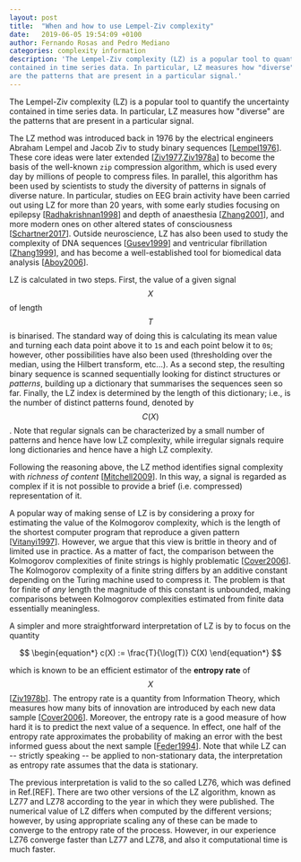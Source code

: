 ```yaml
---
layout: post
title:  "When and how to use Lempel-Ziv complexity"
date:   2019-06-05 19:54:09 +0100
author: Fernando Rosas and Pedro Mediano
categories: complexity information
description: 'The Lempel-Ziv complexity (LZ) is a popular tool to quantify the uncertainty
contained in time series data. In particular, LZ measures how "diverse"
are the patterns that are present in a particular signal.'
---
```




The Lempel-Ziv complexity (LZ) is a popular tool to quantify the uncertainty
contained in time series data. In particular, LZ measures how "diverse"
are the patterns that are present in a particular signal. 

The LZ method was introduced back in 1976 by the electrical engineers Abraham
Lempel and Jacob Ziv to study binary sequences [[Lempel1976](#Lempel1976)].
These core ideas were later extended
[[Ziv1977](#Ziv1977),[Ziv1978a](#Ziv1978a)] to become the basis of the
well-known `zip` compression algorithm, which is used every day by millions of
people to compress files. In parallel, this algorithm has been used by
scientists to study the diversity of patterns in signals of diverse nature. In
particular, studies on EEG brain activity have been carried out using LZ for
more than 20 years, with some early studies focusing on epilepsy
[[Radhakrishnan1998](#Radhakrishnan1998)] and depth of anaesthesia
[[Zhang2001](#Zhang2001)], and more modern ones on other altered states of
consciousness [[Schartner2017](Schartner2017)]. Outside neuroscience, LZ has
also been used to study the complexity of DNA sequences
[[Gusev1999](#Gusev1999)] and ventricular fibrillation
[[Zhang1999](#Zhang1999)], and has become a well-established tool for
biomedical data analysis [[Aboy2006](#Aboy2006)].

<!--In recent years LZ has been established as one of the preferred tools to study 
altered states of consciousness from EEG signals. This trend goes back to the
"Entropic Brain Hypothesis", which proposes that richness of psychological
content is correlated with richness (diversity) of brain signal. In simple words,
special psychological states should not be found in more or less activity of a
specific kind (e.g. alpha, beta, or other waves), but in more diverse activity.
The LZ has been positioned as the favourite method to quantify signal
diversity, both because of it simple implementation, than for it robustness 
of it results.-->

LZ is calculated in two steps. First, the value of a given signal $$X$$ of length
$$T$$ is binarised. The standard way of doing this is calculating its mean value 
and turning each data point above it to `1`s and each point below it to `0`s;
however, other possibilities have also been used (thresholding over the median, using the Hilbert transform, etc...).
As a second step, the resulting binary sequence is scanned sequentially looking for distinct 
structures or *patterns*, building up a dictionary that summarises 
the sequences seen so far. Finally, the LZ index is determined by
the length of this dictionary; i.e., is the number of
distinct patterns found, denoted by $$C(X)$$. Note that regular signals can be
characterized by a small number of patterns and hence have low LZ complexity,
while irregular signals require long dictionaries and hence have a high LZ
complexity.

Following the reasoning above, the LZ method identifies signal complexity with
*richness of content* [[Mitchell2009](#Mitchell2009)]. In this way, a signal is regarded as
complex if it is not possible to provide a brief (i.e. compressed)
representation of it. 

A popular way of making sense of LZ is by considering
a proxy for estimating the value of the Kolmogorov complexity, which is the length of the shortest
computer program that reproduce a given pattern [[Vitanyi1997](#Vitanyi1997)]. However, we
argue that this view is brittle in theory and of limited use in
practice. As a matter of fact, the comparison between the Kolmogorov complexities of finite
strings is highly problematic [[Cover2006](#Cover2006)]. The Kolmogorov complexity of a finite string differs by an additive constant depending on the Turing machine used to compress it. The problem is that for finite 
of *any* length the magnitude of this constant is unbounded, making
comparisons between Kolmogorov complexities estimated from finite data
essentially meaningless.

A simpler and more straightforward interpretation of LZ is by to focus on the quantity

$$
\begin{equation*}
c(X) := \frac{T}{\log(T)} C(X)  
\end{equation*}
$$

which is known to be an efficient estimator of the **entropy rate** of $$X$$ [[Ziv1978b](#Ziv1978b)]. 
The entropy rate is a quantity from Information Theory, which measures how many bits of 
innovation are introduced by each new data sample [[Cover2006](#Cover2006)]. Moreover, the entropy
rate is a good measure of how hard it is to predict the next value of a sequence. 
In effect, one half of the entropy rate approximates the probability of making an error with the best
informed guess about the next sample [[Feder1994](#Feder1994)]. Note that while LZ can 
-- strictly speaking -- be applied to non-stationary data, 
the interpretation as entropy rate assumes that the data is stationary.

The previous interpretation is valid to the so called LZ76, which was defined in Ref.[REF].
There are two other versions of the LZ algorithm, known as LZ77 and LZ78 according to the
year in which they were published. The numerical value of LZ differs when computed
by the different versions; however, by using appropriate scaling any of these can be
made to converge to the entropy rate of the process. However, in our experience LZ76 converge
faster than LZ77 and LZ78, and also it computational time is much faster.

